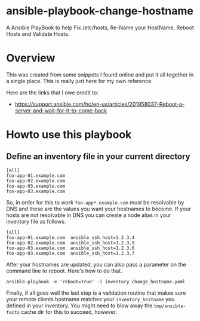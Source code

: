 # ansible-playbook-change-hostname
A Ansible PlayBook to help Fix /etc/hosts, Re-Name your HostName, Reboot Hosts and Validate Hosts.

# Overview
This was created from some snippets I found online and put it all together in a single place. This is really just here for my own reference. 

Here are the links that I owe credit to:
* https://support.ansible.com/hc/en-us/articles/201958037-Reboot-a-server-and-wait-for-it-to-come-back

# Howto use this playbook

## Define an inventory file in your current directory
```
[all]
foo-app-01.example.com
foo-app-02.example.com
foo-app-03.example.com
foo-app-03.example.com
```

So, in order for this to work `foo-app*.example.com` must be resolvable by DNS and these are the values you want your hostnames to become.  If your hosts are not resolvable in DNS you can create a node alias in your inventory file as follows.
```
[all]
foo-app-01.example.com  ansible_ssh_host=1.2.3.4
foo-app-02.example.com  ansible_ssh_host=1.2.3.5
foo-app-03.example.com  ansible_ssh_host=1.2.3.6
foo-app-03.example.com  ansible_ssh_host=1.2.3.7
```

After your hostnames are updated, you can also pass a parameter on the command line to reboot.  Here's how to do that.
```
ansible-playbook -e 'reboot=True' -i inventory change_hostname.yaml
```

Finally, if all goes well the last step is a vaildation routine that makes sure your remote clients hostname matches your `inventory_hostname` you defined in your inventory.  You might need to blow away the `tmp/ansible-facts` cache dir for this to succeed, however.  
